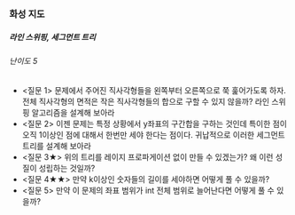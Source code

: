 ### 화성 지도
##### 라인 스위핑, 세그먼트 트리
###### 난이도 5

* <질문 1> 문제에서 주어진 직사각형들을 왼쪽부터 오른쪽으로 쭉 훑어가도록 하자. 전체 직사각형의 면적은 작은 직사각형들의 합으로 구할 수 있지 않을까? 라인 스위핑 알고리즘을 설계해 보아라
* <질문 2> 이젠 문제는 특정 상황에서 y좌표의 구간합을 구하는 것인데 특이한 점이 오직 1이상인 점에 대해서 한번만 세야 한다는 점이다. 귀납적으로 이러한 세그먼트 트리를 설계해 보아라
* <질문 3★> 위의 트리를 레이지 프로파게이션 없이 만들 수 있겠는가? 왜 이런 성질이 성립하는 것일까?
* <질문 4★★> 만약 k이상인 숫자들의 길이를 세야하면 어떻게 풀 수 있을까?
* <질문 5> 만약 이 문제의 좌표 범위가 int 전체 범위로 늘어난다면 어떻게 풀 수 있을까?
